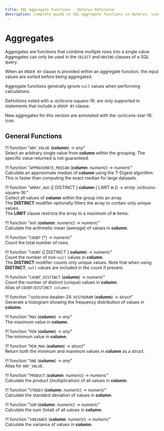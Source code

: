 ```yaml
---
title: SQL Aggregate Functions - Opteryx Reference
description: Complete guide to SQL aggregate functions in Opteryx. Learn how to use COUNT, SUM, AVG, MIN, MAX, and other aggregation functions.
---
```


# Aggregates

Aggregates are functions that combine multiple rows into a single value. Aggregates can only be used in the `SELECT` and `HAVING` clauses of a SQL query.

When an `ORDER BY` clause is provided within an aggregate function, the input values are sorted before being aggregated. 

Aggregate functions generally ignore `null` values when performing calculations.

Definitions noted with a :octicons-square-16: are only supported in statements that include a `GROUP BY` clause.

New aggregates for this version are annotated with the :octicons-star-16: icon.

## General Functions

!!! function "`ANY_VALUE` (**column**) → _any_"  
    Select an arbitrary single value from **column** within the grouping. The specific value returned is not guaranteed.  

!!! function "`APPROXIMATE_MEDIAN` (**column**: _numeric_) → _numeric_"  
    Calculate an approximate median of **column** using the T-Digest algorithm. This is faster than computing the exact median for large datasets.

!!! function "`ARRAY_AGG` ([ DISTINCT ] **column** [ LIMIT **n** ]) → _array_ :octicons-square-16:"   
    Collect all values of **column** within the group into an array.   
    The **DISTINCT** modifier optionally filters the array to contain only unique values.   
    The **LIMIT** clause restricts the array to a maximum of **n** items.     

!!! function "`AVG` (**column**: _numeric_) → _numeric_"  
    Calculate the arithmetic mean (average) of values in **column**.   

!!! function "`COUNT` (*) → _numeric_"  
    Count the total number of rows.

!!! function "`COUNT` ([ DISTINCT ] **column**) → _numeric_"  
    Count the number of non-`null` values in **column**.   
    The **DISTINCT** modifier counts only unique values. Note that when using **DISTINCT**, `null` values are included in the count if present.  

!!! function "`COUNT_DISTINCT` (**column**) → _numeric_"  
    Count the number of distinct (unique) values in **column**.    
    Alias of `COUNT(DISTINCT column)`

!!! function ":octicons-beaker-24: `HISTOGRAM` (**column**) → _struct_"    
    Generate a histogram showing the frequency distribution of values in **column**.

!!! function "`MAX` (**column**) → _any_"  
    The maximum value in **column**.  

!!! function "`MIN` (**column**) → _any_"  
    The minimum value in **column**.  

!!! function "`MIN_MAX` (**column**) → _struct_"  
    Return both the minimum and maximum values in **column** as a struct.  

!!! function "`ONE` (**column**) → _any_"  
    Alias for `ANY_VALUE`.  

!!! function "`PRODUCT` (**column**: _numeric_) → _numeric_"  
    Calculate the product (multiplication) of all values in **column**.  

!!! function "`STDDEV` (**column**: _numeric_) → _numeric_"  
    Calculate the standard deviation of values in **column**.  

!!! function "`SUM` (**column**: _numeric_) → _numeric_"  
    Calculate the sum (total) of all values in **column**.  

!!! function "`VARIANCE` (**column**: _numeric_) → _numeric_"  
    Calculate the variance of values in **column**.  

